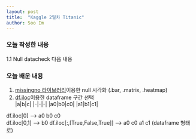 ```yaml
---
layout: post
title:  "Kaggle 2일차 Titanic"
author: Soo Im
---
```

### 오늘 작성한 내용  
1.1 Null datacheck 다음 내용  
### 오늘 배운 내용
1. [missingno 라이브러리](https://towardsdatascience.com/visualize-missing-values-with-missingno-ad4d938b00a1)이용한 null 시각화 (.bar, .matrix, .heatmap)  
2. [df.iloc](https://pandas.pydata.org/pandas-docs/stable/reference/api/pandas.DataFrame.iloc.html)이용한 dataframe 구간 선택  
|a|b|c|
|-|-|-|
|a0|b0|c0|
|a1|b1|c1|
  
df.iloc[0] --> a0 b0 c0  
df.iloc[0,1] --> b0
df.iloc[:,[True,False,True]] --> a0 c0 a1 c1 (dataframe 형태로)  
